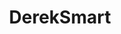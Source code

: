 ---
title: DerekSmart
crosslinks:
- starcitizen
- youtubefactsbot
- starcitizen_refunds
- youtubot
- u_imguralbumbot
- Games
- EliteDangerous
- autourbanbot
- Starcitizen_trades
- xkcd
- tmsbmeta
- starcitizenfiles
- TheOpenHouse
- ds
- StarCitizenRefunds
- letsplay
- GamerGhazi
- pcgaming
- AshesofCreation
- vogonpoetrycircle
---